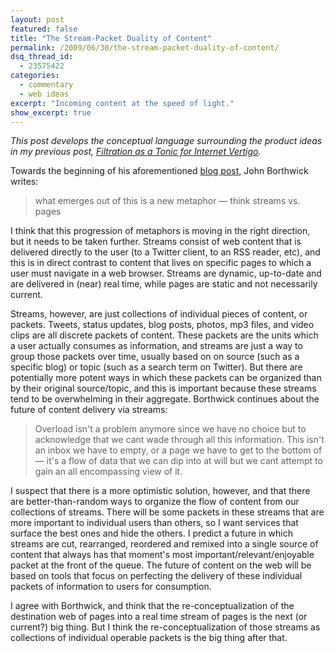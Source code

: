 ```yaml
---
layout: post
featured: false
title: "The Stream-Packet Duality of Content"
permalink: /2009/06/30/the-stream-packet-duality-of-content/
dsq_thread_id:
  - 23575422
categories:
  - commentary
  - web ideas
excerpt: "Incoming content at the speed of light."
show_excerpt: true
---
```

*This post develops the conceptual language surrounding the product ideas in my previous post, [Filtration as a Tonic for Internet Vertigo][1].*

Towards the beginning of his aforementioned [blog post][2], John Borthwick writes:

> what emerges out of this is a new metaphor — think streams vs. pages

I think that this progression of metaphors is moving in the right direction, but it needs to be taken further. Streams consist of web content that is delivered directly to the user (to a Twitter client, to an RSS reader, etc), and this is in direct contrast to content that lives on specific pages to which a user must navigate in a web browser. Streams are dynamic, up-to-date and are delivered in (near) real time, while pages are static and not necessarily current.

Streams, however, are just collections of individual pieces of content, or packets. Tweets, status updates, blog posts, photos, mp3 files, and video clips are all discrete packets of content. These packets are the units which a user actually consumes as information, and streams are just a way to group those packets over time, usually based on on source (such as a specific blog) or topic (such as a search term on Twitter). But there are potentially more potent ways in which these packets can be organized than by their original source/topic, and this is important because these streams tend to be overwhelming in their aggregate. Borthwick continues about the future of content delivery via streams:

> Overload isn't a problem anymore since we have no choice but to acknowledge that we cant wade through all this information. This isn't an inbox we have to empty, or a page we have to get to the bottom of — it's a flow of data that we can dip into at will but we cant attempt to gain an all encompassing view of it.

I suspect that there is a more optimistic solution, however, and that there are better-than-random ways to organize the flow of content from our collections of streams. There will be some packets in these streams that are more important to individual users than others, so I want services that surface the best ones and hide the others. I predict a future in which streams are cut, rearranged, reordered and remixed into a single source of content that always has that moment's most important/relevant/enjoyable packet at the front of the queue. The future of content on the web will be based on tools that focus on perfecting the delivery of these individual packets of information to users for consumption.

I agree with Borthwick, and think that the re-conceptualization of the destination web of pages into a real time stream of pages is the next (or current?) big thing. But I think the re-conceptualization of those streams as collections of individual operable packets is the big thing after that.

 [1]: /2009/06/22/filtration-as-a-tonic-for-internet-vertigo/
 [2]: http://www.borthwick.com/weblog/2009/05/13/699/

